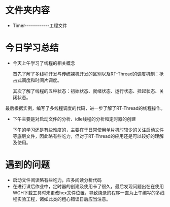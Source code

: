 # 文件夹内容

- Timer------------工程文件



# 今日学习总结

- 今天上午学习了线程的相关概念

  ​		首先了解了多线程开发与传统裸机开发的区别以及RT-Thread的调度机制：抢占式调度和时间片调度。

  ​		其次了解了线程的五种状态：初始状态、就绪状态、运行状态、挂起状态、关闭状态。

​				最后根据实例，编写了多线程调度的代码，进一步了解了RT-Thread的线程操作。

- 下午主要是对启动文件的分析、idle线程的分析和定时器的创建

  ​		下午的学习还是有些难度的，主要在于日常使用单片机时较少的关注启动文件等底层文件，因此略有些吃力，但对于RT-Thread的应用还是可以较好的理解及使用。

  

# 遇到的问题

- 启动文件阅读略有些吃力，应多阅读分析代码
- 在进行课后作业中，定时器的创建及使用卡了很久，最后发现问题出在在使用WCH下载工具时未更改hex文件位置，导致烧录的程序一直为上午编写的多线程实验工程，诸如此类的粗心错误日后应当注意。